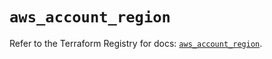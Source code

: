 # `aws_account_region`

Refer to the Terraform Registry for docs: [`aws_account_region`](https://registry.terraform.io/providers/hashicorp/aws/5.86.0/docs/resources/account_region).
